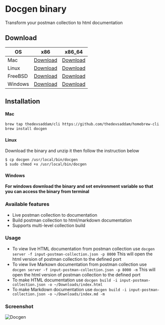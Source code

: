# Docgen binary

Transform your postman collection to html documentation

## Download

| OS      	| x86                                                                                      	| x86_64                                                                                      	|
|---------	|------------------------------------------------------------------------------------------	|---------------------------------------------------------------------------------------------	|
| Mac     	| [Download](https://github.com/thedevsaddam/docgen-bin/blob/master/v2.3/mac_386.zip)     	| [Download](https://github.com/thedevsaddam/docgen-bin/blob/master/v2.3/mac_amd64.zip)     	|
| Linux   	| [Download](https://github.com/thedevsaddam/docgen-bin/blob/master/v2.3/linux_386.zip)   	| [Download](https://github.com/thedevsaddam/docgen-bin/blob/master/v2.3/linux_amd64.zip)   	|
| FreeBSD 	| [Download](https://github.com/thedevsaddam/docgen-bin/blob/master/v2.3/freebsd_386.zip) 	| [Download](https://github.com/thedevsaddam/docgen-bin/blob/master/v2.3/freebsd_amd64.zip) 	|
| Windows 	| [Download](https://github.com/thedevsaddam/docgen-bin/blob/master/v2.3/windows_386.zip) 	| [Download](https://github.com/thedevsaddam/docgen-bin/blob/master/v2.3/windows_amd64.zip) 	|


## Installation

#### Mac
```bash
brew tap thedevsaddam/cli https://github.com/thedevsaddam/homebrew-cli.git
brew install docgen
```

#### Linux
Download the binary and unzip it then follow the instruction below
```bash
$ cp docgen /usr/local/bin/docgen
$ sudo chmod +x /usr/local/bin/docgen
```

#### Windows
**For windows download the binary and set environment variable so that you can access the binary from terminal**

### Available features
* Live postman collection to documentation
* Build postman collection to html/markdown documentation
* Supports multi-level collection build

### Usage
* To view live HTML documentation from postman collection use `docgen server -f input-postman-collection.json -p 8000` This will open the html version of postman collection to the defined port
* To view live Markown documentation from postman collection use `docgen server -f input-postman-collection.json -p 8000 -m` This will open the html version of postman collection to the defined port
* To make HTML documentation use `docgen build -i input-postman-collection.json -o ~/Downloads/index.html`
* To make Markdown documentation use `docgen build -i input-postman-collection.json -o ~/Downloads/index.md -m`

### Screenshot
![Docgen](https://raw.githubusercontent.com/thedevsaddam/docgen/v2/screenshot.png)
